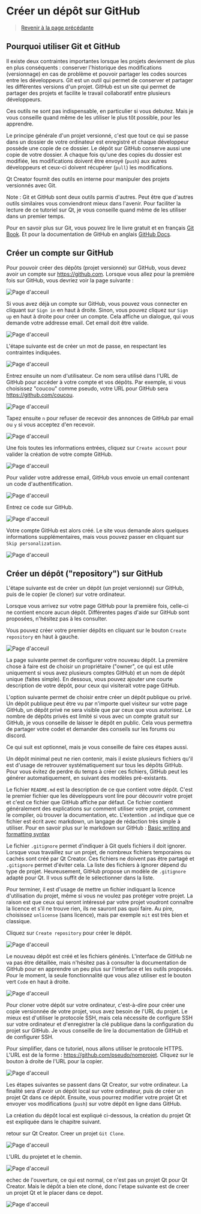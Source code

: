 
# Créer un dépôt sur GitHub

> [Revenir à la page précédante](README.md)

## Pourquoi utiliser Git et GitHub

Il existe deux contraintes importantes lorsque les projets deviennent de plus en plus conséquents : conserver l'historique 
des modifications (versionnage) en cas de problème et pouvoir partager les codes sources entre les développeurs. Git est un
outil qui permet de conserver et partager les différentes versions d'un projet. GitHub est un site qui permet de partager des
projets et facilite le travail collaboratif entre plusieurs développeurs.

Ces outils ne sont pas indispensable, en particulier si vous debutez. Mais je vous conseille quand même de les utiliser le plus
tôt possible, pour les apprendre.

Le principe générale d'un projet versionné, c'est que tout ce qui se passe dans un dossier de votre ordinateur est enregistré et
chaque développeur possède une copie de ce dossier. Le dépôt sur GitHub conserve aussi une copie de votre dossier. A chaque fois
qu'une des copies du dossier est modifiée, les modifications doivent être envoyé (`push`) aux autres développeurs et ceux-ci
doivent récupérer (`pull`) les modifications.

Qt Creator fournit des outils en interne pour manipuler des projets versionnés avec Git.

Note : Git et GitHub sont deux outils parmis d'autres. Peut être que d'autres outils similaires vous conviendront mieux dans
l'avenir. Pour faciliter la lecture de ce tutoriel sur Qt, je vous conseille quand même de les utiliser dans un premier temps.

Pour en savoir plus sur Git, vous pouvez lire le livre gratuit et en français [Git Book](https://git-scm.com/book/fr/v2). Et
pour la documentation de GitHub en anglais [GitHub Docs](https://docs.github.com/en).

## Créer un compte sur GitHub

Pour pouvoir créer des dépôts (projet versionné) sur GitHub, vous devez avoir un compte sur https://github.com. Lorsque vous allez 
pour la première fois sur GitHub, vous devriez voir la page suivante :

![Page d'acceuil](images/gh_01.png)

Si vous avez déjà un compte sur GitHub, vous pouvez vous connecter en cliquant sur `Sign in` en haut à droite. Sinon, vous pouvez
cliquez sur `Sign up` en haut à droite pour créer un compte. Cela affiche un dialogue, qui vous demande votre addresse email. Cet
email doit être valide.

![Page d'acceuil](images/gh_02.png)

L'étape suivante est de créer un mot de passe, en respectant les contraintes indiquées.

![Page d'acceuil](images/gh_03.png)

Entrez ensuite un nom d'utilisateur. Ce nom sera utilisé dans l'URL de GitHub pour accéder à votre compte et vos dépôts. Par exemple,
si vous choisissez "coucou" comme pseudo, votre URL pour GitHub sera https://github.com/coucou.

![Page d'acceuil](images/gh_04.png)

Tapez ensuite `n` pour refuser de recevoir des annonces de GitHub par email ou `y` si vous acceptez d'en recevoir.

![Page d'acceuil](images/gh_05.png)

Une fois toutes les informations entrées, cliquez sur `Create account` pour valider la création de votre compte GitHub.

![Page d'acceuil](images/gh_06.png)

Pour valider votre addresse email, GitHub vous envoie un email contenant un code d'authentification.

![Page d'acceuil](images/gh_07.png)

Entrez ce code sur GitHub.

![Page d'acceuil](images/gh_08.png)

Votre compte GitHub est alors créé. Le site vous demande alors quelques informations supplémentaires, mais vous pouvez passer
en cliquant sur `Skip personalization`.

![Page d'acceuil](images/gh_09.png)

## Créer un dépôt ("repository") sur GitHub

L'étape suivante est de créer un dépôt (un projet versionné) sur GitHub, puis de le copier (le cloner) sur votre ordinateur.

Lorsque vous arrivez sur votre page GitHub pour la première fois, celle-ci ne contient encore aucun dépôt. Différentes pages
d'aide sur GitHub sont proposées, n'hésitez pas à les consulter.

Vous pouvez créer votre premier dépôts en cliquant sur le bouton `Create repository` en haut à gauche.

![Page d'acceuil](images/gh_project_01.png)

La page suivante permet de configurer votre nouveau dépôt. La première chose à faire est de choisir un propriétaire ("owner", ce
qui est utile uniquement si vous avez plusieurs comptes GitHub) et un nom de dépôt unique (faites simple). En dessous, vous
pouvez ajouter une courte description de votre dépôt, pour ceux qui visiterait votre page GitHub.

L'option suivante permet de choisir entre créer un dépôt publique ou privé. Un dépôt publique peut être vu par n'importe quel
visiteur sur votre page GitHub, un dépôt privé ne sera visible que par ceux que vous autorisez. Le nombre de dépôts privés est
limité si vous avec un compte gratuit sur GitHub, je vous conseille de laisser le dépôt en public. Cela vous permettra de partager
votre codet et demander des conseils sur les forums ou discord.

Ce qui suit est optionnel, mais je vous conseille de faire ces étapes aussi. 

Un dépôt minimal peut ne rien contenir, mais il existe plusieurs fichiers qu'il est d'usage de retrouver systématiquement sur
tous les dépôts GitHub. Pour vous évitez de perdre du temps à créer ces fichiers, GitHub peut les générer automatiquement, en
suivant des modèles pré-existants.

Le fichier `README.md` est la description de ce que contient votre dépôt. C'est le premier fichier que les développeurs vont lire
pour découvrir votre projet et c'est ce fichier que GitHub affiche par défaut. Ce fichier contient généralement des explications
sur comment utiliser votre projet, comment le compiler, où trouver la documentation, etc. L'extention `.md` indique que ce fichier
est écrit avec markdown, un langage de rédaction très simple à utiliser. Pour en savoir plus sur le markdown sur GitHub :
[Basic writing and formatting syntax](https://docs.github.com/en/get-started/writing-on-github/getting-started-with-writing-and-formatting-on-github/basic-writing-and-formatting-syntax)

Le fichier `.gitignore` permet d'indiquer à Git quels fichiers il doit ignorer. Lorsque vous travaillez sur un projet, de nombreux
fichiers temporaires ou cachés sont créé par Qt Creator. Ces fichiers ne doivent pas être partagé et `.gitignore` permet d'éviter cela.
La liste des fichiers à ignorer dépend du type de projet. Heureusement, GitHub propose un modèle de `.gitignore` adapté pour Qt. Il
vous suffit de le sélectionner dans la liste.

Pour terminer, il est d'usage de mettre un fichier indiquant la licence d'utilisation du projet, même si vous ne voulez pas protéger
votre projet. La raison est que ceux qui seront intéressé par votre projet voudront connaître la licence et s'il ne trouve rien,
ils ne sauront pas quoi faire. Au pire, choisissez `unlicense` (sans licence), mais par exemple `mit` est très bien et classique.

Cliquez sur `Create repository` pour créer le dépôt.

![Page d'acceuil](images/gh_project_02.png)

Le nouveau dépôt est créé et les fichiers générés. L'interface de GitHub ne va pas être détaillée, mais n'hésitez pas à consulter la
documentation de GitHub pour en apprendre un peu plus sur l'interface et les outils proposés. Pour le moment, la seule fonctionnalité
que vous allez utiliser est le bouton vert `Code` en haut à droite.

![Page d'acceuil](images/gh_project_03.png)

Pour cloner votre dépôt sur votre ordinateur, c'est-à-dire pour créer une copie versionnée de votre projet, vous avez besoin de l'URL
du projet. Le mieux est d'utiliser le protocole SSH, mais cela nécessite de configure SSH sur votre ordinateur et d'enregistrer la
clé publique dans la configuration du projet sur GitHub. Je vous conseille de lire la documentation de GitHub et de configurer SSH.

Pour simplifier, dans ce tutoriel, nous allons utiliser le protocole HTTPS. L'URL est de la forme : https://github.com/pseudo/nomprojet.
Cliquez sur le bouton à droite de l'URL pour la copier.

![Page d'acceuil](images/gh_project_04.png)

Les étapes suivantes se passent dans Qt Creator, sur votre ordinateur. La finalité sera d'avoir un dépôt local sur votre ordinateur,
puis de créer un projet Qt dans ce dépôt. Ensuite, vous pourrez modifier votre projet Qt et envoyer vos modifications (`push`) sur
votre dépôt en ligne dans GitHub.

La création du dépôt local est expliqué ci-dessous, la création du projet Qt est expliquée dans le chapitre suivant.

retour sur Qt Creator. Creer un projet `Git Clone`.

![Page d'acceuil](images/gh_project_05.png)

L'URL du projetet et le chemin. 

![Page d'acceuil](images/gh_project_06.png)

echec de l'ouverture, ce qui est normal, ce n'est pas un projet Qt pour Qt Creator. Mais le dépôt a bien ete cloné, donc l'etape
suivante est de creer un projet Qt et le placer dans ce depot.

![Page d'acceuil](images/gh_project_07.png)
